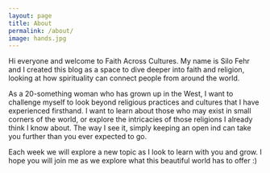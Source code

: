 ```yaml
---
layout: page
title: About
permalink: /about/
image: hands.jpg
---
```


Hi everyone and welcome to Faith Across Cultures. My name is Silo Fehr and I created this blog as a space to dive deeper into faith and religion, looking at how spirituality can connect people from around the world. 

As a 20-something woman who has grown up in the West, I want to challenge myself to look beyond religious practices and cultures that I have experienced firsthand. I want to learn about those who may exist in small corners of the world, or explore the intricacies of those religions I already think I know about. The way I see it, simply keeping an open ind can take you further than you ever expected to go. 

Each week we will explore a new topic as I look to learn with you and grow. I hope you will join me as we explore what this beautiful world has to offer :)




